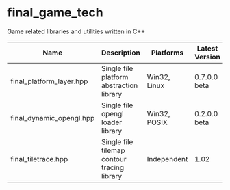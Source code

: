 # final_game_tech
Game related libraries and utilities written in C++

| Name                     | Description                                 | Platforms    | Latest Version |
|--------------------------|---------------------------------------------|--------------|----------------|
| final_platform_layer.hpp | Single file platform abstraction library    | Win32, Linux | 0.7.0.0 beta   |
| final_dynamic_opengl.hpp | Single file opengl loader library           | Win32, POSIX | 0.2.0.0 beta   |
| final_tiletrace.hpp      | Single file tilemap contour tracing library | Independent  | 1.02           |